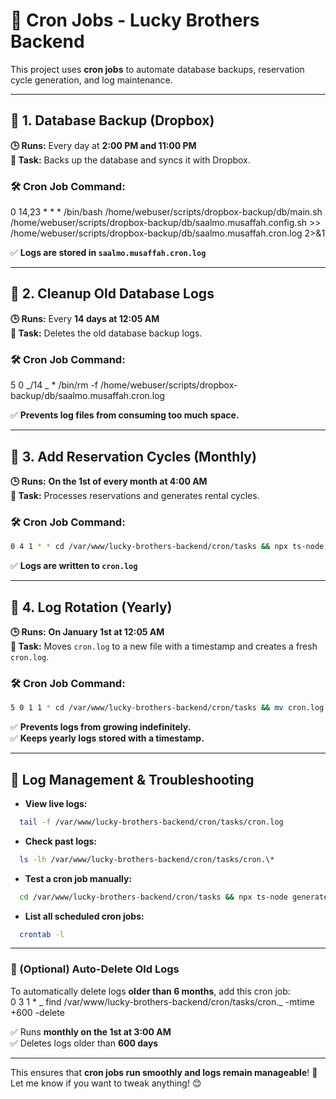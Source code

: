 # 🚀 Cron Jobs - Lucky Brothers Backend

This project uses **cron jobs** to automate database backups, reservation cycle generation, and log maintenance.

---

## 📌 1. Database Backup (Dropbox)

**🕒 Runs:** Every day at **2:00 PM and 11:00 PM**  
**📄 Task:** Backs up the database and syncs it with Dropbox.

### 🛠 Cron Job Command:

0 14,23 \* \* \* /bin/bash /home/webuser/scripts/dropbox-backup/db/main.sh /home/webuser/scripts/dropbox-backup/db/saalmo.musaffah.config.sh >> /home/webuser/scripts/dropbox-backup/db/saalmo.musaffah.cron.log 2>&1

✅ **Logs are stored in `saalmo.musaffah.cron.log`**

---

## 📌 2. Cleanup Old Database Logs

**🕒 Runs:** Every **14 days at 12:05 AM**  
**📄 Task:** Deletes the old database backup logs.

### 🛠 Cron Job Command:

5 0 _/14 _ \* /bin/rm -f /home/webuser/scripts/dropbox-backup/db/saalmo.musaffah.cron.log

✅ **Prevents log files from consuming too much space.**

---

## 📌 3. Add Reservation Cycles (Monthly)

**🕒 Runs:** **On the 1st of every month at 4:00 AM**  
**📄 Task:** Processes reservations and generates rental cycles.

### 🛠 Cron Job Command:

```bash
0 4 1 * * cd /var/www/lucky-brothers-backend/cron/tasks && npx ts-node generateMonthlyReservationCycles.ts >> cron.log 2>&1
```

✅ **Logs are written to `cron.log`**

---

## 📌 4. Log Rotation (Yearly)

**🕒 Runs:** **On January 1st at 12:05 AM**  
**📄 Task:** Moves `cron.log` to a new file with a timestamp and creates a fresh `cron.log`.

### 🛠 Cron Job Command:

```bash
5 0 1 1 * cd /var/www/lucky-brothers-backend/cron/tasks && mv cron.log cron.$(date +\%Y-\%m-\%d).log && touch cron.log
```

✅ **Prevents logs from growing indefinitely.**  
✅ **Keeps yearly logs stored with a timestamp.**

---

## 📌 Log Management & Troubleshooting

- **View live logs:**

```bash
  tail -f /var/www/lucky-brothers-backend/cron/tasks/cron.log
```

- **Check past logs:**

```bash
  ls -lh /var/www/lucky-brothers-backend/cron/tasks/cron.\*
```

- **Test a cron job manually:**

```bash
  cd /var/www/lucky-brothers-backend/cron/tasks && npx ts-node generateMonthlyReservationCycles.ts
```

- **List all scheduled cron jobs:**

```bash
  crontab -l
```

---

### 📌 (Optional) Auto-Delete Old Logs

To automatically delete logs **older than 6 months**, add this cron job:  
0 3 1 \* _ find /var/www/lucky-brothers-backend/cron/tasks/cron._ -mtime +600 -delete

✅ Runs **monthly on the 1st at 3:00 AM**  
✅ Deletes logs older than **600 days**

---

This ensures that **cron jobs run smoothly and logs remain manageable**! 🚀  
Let me know if you want to tweak anything! 😊
